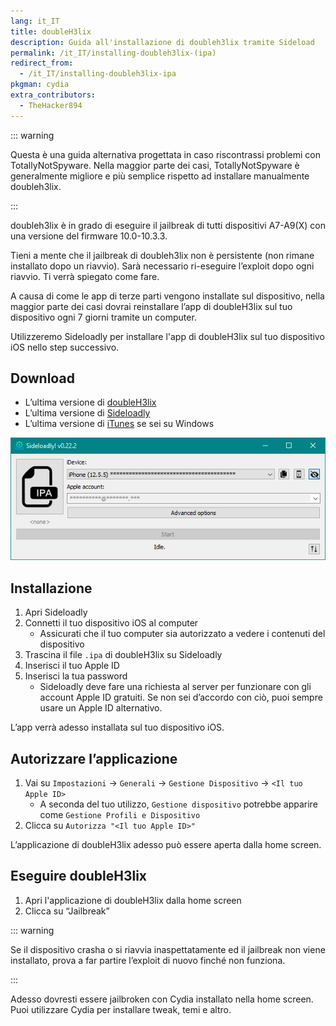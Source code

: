 ```yaml
---
lang: it_IT
title: doubleH3lix
description: Guida all'installazione di doubleh3lix tramite Sideload
permalink: /it_IT/installing-doubleh3lix-(ipa)
redirect_from:
  - /it_IT/installing-doubleh3lix-ipa
pkgman: cydia
extra_contributors:
  - TheHacker894
---
```


::: warning

Questa è una guida alternativa progettata in caso riscontrassi problemi con <router-link to="/it_IT/using-tns">TotallyNotSpyware</router-link>. Nella maggior parte dei casi, TotallyNotSpyware è generalmente migliore e più semplice rispetto ad installare manualmente doubleh3lix.

:::

doubleh3lix è in grado di eseguire il jailbreak di tutti dispositivi A7-A9(X) con una versione del firmware 10.0-10.3.3.

Tieni a mente che il jailbreak di doubleh3lix non <router-link to="/it_IT/types-of-jailbreak/#semi-untethered-jailbreaks">è persistente</router-link> (non rimane installato dopo un riavvio). Sarà necessario ri-eseguire l’exploit dopo ogni riavvio. Ti verrà spiegato come fare.

A causa di come le app di terze parti vengono installate sul dispositivo, nella maggior parte dei casi dovrai reinstallare l’app di doubleH3lix sul tuo dispositivo ogni 7 giorni tramite un computer.

Utilizzeremo Sideloadly per installare l'app di doubleH3lix sul tuo dispositivo iOS nello step successivo.

## Download

- L’ultima versione di [doubleH3lix](https://doubleh3lix.tihmstar.net/ipa/doubleH3lix-RC8.ipa)
- L’ultima versione di [Sideloadly](https://sideloadly.io/)
- L’ultima versione di [iTunes](https://www.apple.com/itunes/download/win32) se sei su Windows

![Uno screenshot dell’applicazione di Sideloadly (Windows)](/assets/images/sideloadly_win.png)

## Installazione

1. Apri Sideloadly
1. Connetti il tuo dispositivo iOS al computer
    - Assicurati che il tuo computer sia autorizzato a vedere i contenuti del dispositivo
1. Trascina il file `.ipa` di doubleH3lix su Sideloadly
1. Inserisci il tuo Apple ID
1. Inserisci la tua password
    - Sideloadly deve fare una richiesta al server per funzionare con gli account Apple ID gratuiti. Se non sei d’accordo con ciò, puoi sempre usare un Apple ID alternativo.

L’app verrà adesso installata sul tuo dispositivo iOS.

## Autorizzare l’applicazione

1. Vai su `Impostazioni` -> `Generali` -> `Gestione Dispositivo` -> `<Il tuo Apple ID>`
    - A seconda del tuo utilizzo, `Gestione dispositivo` potrebbe apparire come `Gestione Profili e Dispositivo`
1. Clicca su `Autorizza "<Il tuo Apple ID>"`

L’applicazione di doubleH3lix adesso può essere aperta dalla home screen.

## Eseguire doubleH3lix

1. Apri l'applicazione di doubleH3lix dalla home screen
1. Clicca su “Jailbreak”

::: warning

Se il dispositivo crasha o si riavvia inaspettatamente ed il jailbreak non viene installato, prova a far partire l’exploit di nuovo finché non funziona.

:::

Adesso dovresti essere jailbroken con Cydia installato nella home screen. Puoi utilizzare Cydia per installare <router-link to="/it_IT/faq/#what-are-tweaks">tweak</router-link>, temi e altro.
